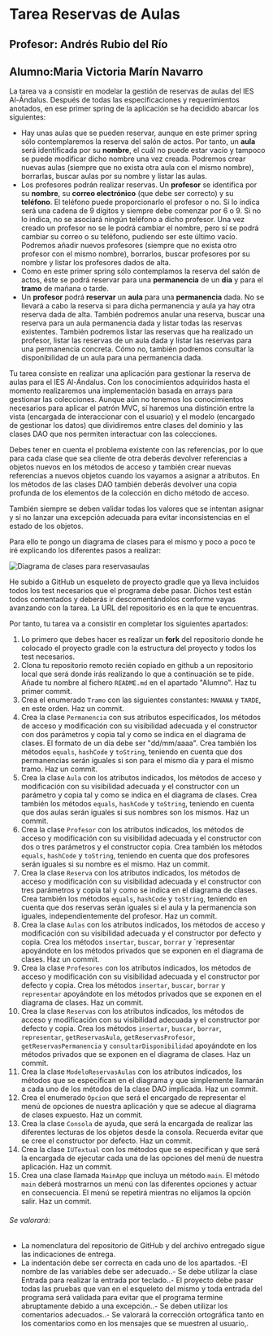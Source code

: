 # Tarea Reservas de Aulas
## Profesor: Andrés Rubio del Río
## Alumno:Maria Victoria Marín Navarro

La tarea va a consistir en modelar la gestión de reservas de aulas del IES Al-Ándalus. Después de todas las especificaciones y requerimientos anotados, en ese primer spring de la aplicación se ha decidido abarcar los siguientes:

- Hay unas aulas que se pueden reservar, aunque en este primer spring sólo contemplaremos la reserva del salón de actos. Por tanto, un **aula** será identificada por su **nombre**, el cuál no puede estar vacío y tampoco se puede modificar dicho nombre una vez creada. Podremos crear nuevas aulas (siempre que no exista otra aula con el mismo nombre), borrarlas, buscar aulas por su nombre y listar las aulas.
- Los profesores podrán realizar reservas. Un **profesor** se identifica por su **nombre**, su **correo electrónico** (que debe ser correcto) y su **teléfono**. El teléfono puede proporcionarlo el profesor o no. Si lo indica será una cadena de 9 dígitos y siempre debe comenzar por 6 o 9. Si no lo indica, no se asociará ningún teléfono a dicho profesor. Una vez creado un profesor no se le podrá cambiar el nombre, pero sí se podrá cambiar su correo o su teléfono, pudiendo ser este último vacío. Podremos añadir nuevos profesores (siempre que no exista otro profesor con el mismo nombre), borrarlos, buscar profesores por su nombre y listar los profesores dados de alta.
- Como en este primer spring sólo contemplamos la reserva del salón de actos, éste se podrá reservar para una **permanencia** de un **día** y para el **tramo** de mañana o tarde.
- Un **profesor** podrá **reservar** un **aula** para una **permanencia** dada. No se llevará a cabo la reserva si para dicha permanencia y aula ya hay otra reserva dada de alta. También podremos anular una reserva, buscar una reserva para un aula  permanencia dada y listar todas las reservas existentes. También podremos listar las reservas que ha realizado un profesor, listar las reservas de un aula dada y listar las reservas para una permanencia concreta. Cómo no, también podremos consultar la disponibilidad de un aula para una permanencia dada.

Tu tarea consiste en realizar una aplicación para gestionar la reserva de aulas para el IES Al-Ándalus. Con los conocimientos adquiridos hasta el momento realizaremos una implementación basada en arrays para gestionar las colecciones. Aunque aún no tenemos los conocimientos necesarios para aplicar el patrón MVC, sí haremos una distinción entre la vista (encargada de interaccionar con el usuario) y el modelo (encargado de gestionar los datos) que dividiremos entre clases del dominio y las clases DAO que nos permiten interactuar con las colecciones.

Debes tener en cuenta el problema existente con las referencias, por lo que para cada clase que sea cliente de otra deberás devolver referencias a objetos nuevos en los métodos de acceso y también crear nuevas referencias a nuevos objetos cuando los vayamos a asignar a atributos. En los métodos de las clases DAO también deberás devolver una copia profunda de los elementos de la colección en dicho método de acceso.

También siempre se deben validar todas los valores que se intentan asignar y si no lanzar una excepción adecuada para evitar inconsistencias en el estado de los objetos.

Para ello te pongo un diagrama de clases para el mismo y poco a poco te iré explicando los diferentes pasos a realizar:

![Diagrama de clases para reservasaulas](src/main/resources/reservasAulas.png)

He subido a GitHub un esqueleto de proyecto gradle que ya lleva incluidos todos los test necesarios que el programa debe pasar. Dichos test están todos comentados y deberás ir descomentándolos conforme vayas avanzando con la tarea. La URL del repositorio es en la que te encuentras.

Por tanto, tu tarea va a consistir en completar los siguientes apartados:

1. Lo primero que debes hacer es realizar un **fork** del repositorio donde he colocado el proyecto gradle con la estructura del proyecto y todos los test necesarios.
2. Clona tu repositorio remoto recién copiado en github a un repositorio local que será donde irás realizando lo que a continuación se te pide. Añade tu nombre al fichero `README.md` en el apartado "Alumno". Haz tu primer commit.
3. Crea el enumerado `Tramo` con las siguientes constantes: `MANANA` y `TARDE`, en este orden. Haz un commit.
4. Crea la clase `Permanencia` con sus atributos especificados, los métodos de acceso y modificación con su visibilidad adecuada y el constructor con dos parámetros y copia tal y como se indica en el diagrama de clases. El formato de un día debe ser "dd/mm/aaaa".  Crea también los métodos `equals`, `hashCode` y `toString`, teniendo en cuenta que dos permanencias serán iguales si son para el mismo día y para el mismo tramo. Haz un commit.
5. Crea la clase `Aula` con los atributos indicados, los métodos de acceso y modificación con su visibilidad adecuada y el constructor con un parámetro y copia tal y como se indica en el diagrama de clases. Crea también los métodos `equals`, `hashCode` y `toString`, teniendo en cuenta que dos aulas serán iguales si sus nombres son los mismos. Haz un commit.
6. Crea la clase `Profesor` con los atributos indicados, los métodos de acceso y modificación con su visibilidad adecuada y el constructor con dos o tres parámetros y el constructor copia. Crea también los métodos `equals`, `hashCode` y `toString`, teniendo en cuenta que dos profesores serán iguales si su nombre es el mismo. Haz un commit.
7. Crea la clase `Reserva` con los atributos indicados, los métodos de acceso y modificación con su visibilidad adecuada y el constructor con tres parámetros y copia tal y como se indica en el diagrama de clases. Crea también los métodos `equals`, `hashCode` y `toString`, teniendo en cuenta que dos reservas serán iguales si el aula y la permanencia son iguales, independientemente del profesor. Haz un commit.
8. Crea la clase `Aulas` con los atributos indicados, los métodos de acceso y modificación con su visibilidad adecuada y el constructor por defecto y copia. Crea los métodos `insertar`, `buscar`, `borrar` y `representar apoyándote en los métodos privados que se exponen en el diagrama de clases. Haz un commit.
9. Crea la clase `Profesores` con los atributos indicados, los métodos de acceso y modificación con su visibilidad adecuada y el constructor por defecto y copia. Crea los métodos `insertar`, `buscar`, `borrar` y `representar` apoyándote en los métodos privados que se exponen en el diagrama de clases. Haz un commit.
10. Crea la clase `Reservas` con los atributos indicados, los métodos de acceso y modificación con su visibilidad adecuada y el constructor por defecto y copia. Crea los métodos `insertar`, `buscar`, `borrar`, `representar`, `getReservasAula`, `getReservasProfesor`, `getReservasPermanencia` y `consultarDisponibilidad` apoyándote en los métodos privados que se exponen en el diagrama de clases. Haz un commit.
11. Crea la clase `ModeloReservasAulas` con los atributos indicados, los métodos que se especifican en el diagrama y que simplemente llamarán a cada uno de los métodos de la clase DAO implicada. Haz un commit.
12. Crea el enumerado `Opcion` que será el encargado de representar el menú de opciones de nuestra aplicación y que se adecue al diagrama de clases expuesto. Haz un commit.
13. Crea la clase `Consola` de ayuda, que será la encargada de realizar las diferentes lecturas de los objetos desde la consola. Recuerda evitar que se cree el constructor por defecto. Haz un commit.
14. Crea la clase `IUTextual` con los métodos que se especifican y que será la encargada de ejecutar cada una de las opciones del menú de nuestra aplicación. Haz un commit.
15. Crea una clase llamada `MainApp` que incluya un método `main`. El método `main` deberá mostrarnos un menú con las diferentes opciones y actuar en consecuencia. El menú se repetirá mientras no elijamos la opción salir. Haz un commit.



###### Se valorará:
- La nomenclatura del repositorio de GitHub y del archivo entregado sigue las indicaciones de entrega.
- La indentación debe ser correcta en cada uno de los apartados.
 -El nombre de las variables debe ser adecuado..- Se debe utilizar la clase Entrada para realizar la entrada por teclado..- El proyecto debe pasar todas las pruebas que van en el esqueleto del mismo y toda entrada del programa será validada para evitar que el programa termine abruptamente debido a una excepción..- Se deben utilizar los comentarios adecuados..- Se valorará la corrección ortográfica tanto en los comentarios como en los mensajes que se muestren al usuario,.

